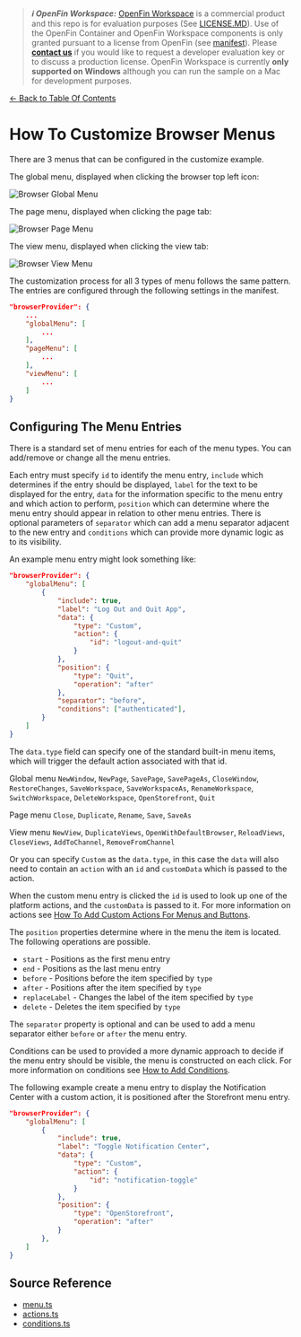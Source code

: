 > **_:information_source: OpenFin Workspace:_** [OpenFin Workspace](https://www.openfin.co/workspace/) is a commercial product and this repo is for evaluation purposes (See [LICENSE.MD](../LICENSE.MD)). Use of the OpenFin Container and OpenFin Workspace components is only granted pursuant to a license from OpenFin (see [manifest](../public/manifest.fin.json)). Please [**contact us**](https://www.openfin.co/workspace/poc/) if you would like to request a developer evaluation key or to discuss a production license.
> OpenFin Workspace is currently **only supported on Windows** although you can run the sample on a Mac for development purposes.

[<- Back to Table Of Contents](../README.md)

# How To Customize Browser Menus

There are 3 menus that can be configured in the customize example.

The global menu, displayed when clicking the browser top left icon:

![Browser Global Menu](./assets/browser-menu-global.png)

The page menu, displayed when clicking the page tab:

![Browser Page Menu](./assets/browser-menu-page.png)

The view menu, displayed when clicking the view tab:

![Browser View Menu](./assets/browser-menu-view.png)

The customization process for all 3 types of menu follows the same pattern. The entries are configured through the following settings in the manifest.

```json
"browserProvider": {
    ...
    "globalMenu": [
        ...
    ],
    "pageMenu": [
        ...
    ],
    "viewMenu": [
        ...
    ]
}
```

## Configuring The Menu Entries

There is a standard set of menu entries for each of the menu types. You can add/remove or change all the menu entries.

Each entry must specify `id` to identify the menu entry, `include` which determines if the entry should be displayed, `label` for the text to be displayed for the entry, `data` for the information specific to the menu entry and which action to perform, `position` which can determine where the menu entry should appear in relation to other menu entries. There is optional parameters of `separator` which can add a menu separator adjacent to the new entry and `conditions` which can provide more dynamic logic as to its visibility.

An example menu entry might look something like:

```json
"browserProvider": {
    "globalMenu": [
        {
            "include": true,
            "label": "Log Out and Quit App",
            "data": {
                "type": "Custom",
                "action": {
                    "id": "logout-and-quit"
                }
            },
            "position": {
                "type": "Quit",
                "operation": "after"
            },
            "separator": "before",
            "conditions": ["authenticated"],
        }
    ]
}
```

The `data.type` field can specify one of the standard built-in menu items, which will trigger the default action associated with that id.

Global menu `NewWindow`, `NewPage`, `SavePage`, `SavePageAs`, `CloseWindow`, `RestoreChanges`, `SaveWorkspace`, `SaveWorkspaceAs`, `RenameWorkspace`, `SwitchWorkspace`, `DeleteWorkspace`, `OpenStorefront`, `Quit`

Page menu `Close`, `Duplicate`, `Rename`, `Save`, `SaveAs`

View menu `NewView`, `DuplicateViews`, `OpenWithDefaultBrowser`, `ReloadViews`, `CloseViews`, `AddToChannel`, `RemoveFromChannel`

Or you can specify `Custom` as the `data.type`, in this case the `data` will also need to contain an `action` with an `id` and `customData` which is passed to the action.

When the custom menu entry is clicked the `id` is used to look up one of the platform actions, and the `customData` is passed to it. For more information on actions see [How To Add Custom Actions For Menus and Buttons](./how-to-add-custom-actions-for-menus-and-buttons.md).

The `position` properties determine where in the menu the item is located. The following operations are possible.

- `start` - Positions as the first menu entry
- `end` - Positions as the last menu entry
- `before` - Positions before the item specified by `type`
- `after` - Positions after the item specified by `type`
- `replaceLabel` - Changes the label of the item specified by `type`
- `delete` - Deletes the item specified by `type`

The `separator` property is optional and can be used to add a menu separator either `before` or `after` the menu entry.

Conditions can be used to provided a more dynamic approach to decide if the menu entry should be visible, the menu is constructed on each click. For more information on conditions see [How to Add Conditions](./how-to-add-conditions.md).

The following example create a menu entry to display the Notification Center with a custom action, it is positioned after the Storefront menu entry.

```json
"browserProvider": {
    "globalMenu": [
        {
            "include": true,
            "label": "Toggle Notification Center",
            "data": {
                "type": "Custom",
                "action": {
                    "id": "notification-toggle"
                }
            },
            "position": {
                "type": "OpenStorefront",
                "operation": "after"
            }
        },
    ]
}
```

## Source Reference

- [menu.ts](../client/src/framework/menu.ts)
- [actions.ts](../client/src/framework/actions.ts)
- [conditions.ts](../client/src/framework/conditions.ts)
